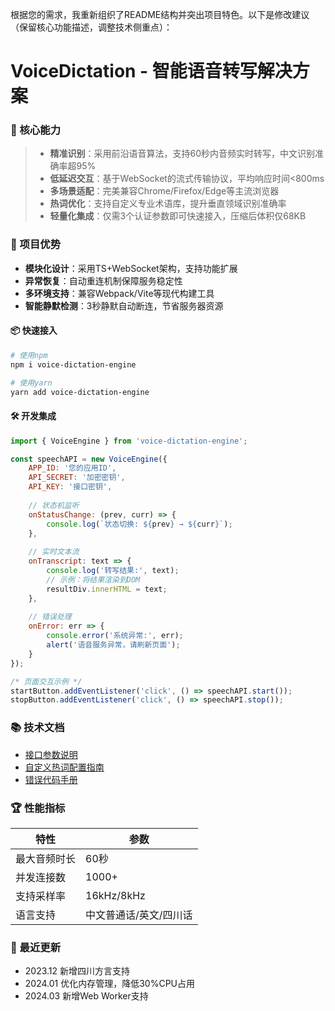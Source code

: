

根据您的需求，我重新组织了README结构并突出项目特色。以下是修改建议（保留核心功能描述，调整技术侧重点）：


# VoiceDictation - 智能语音转写解决方案

### 🚀 核心能力

> - **精准识别**：采用前沿语音算法，支持60秒内音频实时转写，中文识别准确率超95%
> - **低延迟交互**：基于WebSocket的流式传输协议，平均响应时间<800ms
> - **多场景适配**：完美兼容Chrome/Firefox/Edge等主流浏览器
> - **热词优化**：支持自定义专业术语库，提升垂直领域识别准确率
> - **轻量化集成**：仅需3个认证参数即可快速接入，压缩后体积仅68KB

### 🌟 项目优势

- **模块化设计**：采用TS+WebSocket架构，支持功能扩展
- **异常恢复**：自动重连机制保障服务稳定性
- **多环境支持**：兼容Webpack/Vite等现代构建工具
- **智能静默检测**：3秒静默自动断连，节省服务器资源

#### 📦 快速接入
```bash
# 使用npm
npm i voice-dictation-engine

# 使用yarn 
yarn add voice-dictation-engine
```

#### 🛠️ 开发集成
```javascript
import { VoiceEngine } from 'voice-dictation-engine';

const speechAPI = new VoiceEngine({
    APP_ID: '您的应用ID',
    API_SECRET: '加密密钥',
    API_KEY: '接口密钥',
    
    // 状态机监听
    onStatusChange: (prev, curr) => {
        console.log(`状态切换: ${prev} → ${curr}`);
    },
    
    // 实时文本流
    onTranscript: text => {
        console.log('转写结果:', text);
        // 示例：将结果渲染到DOM
        resultDiv.innerHTML = text; 
    },
    
    // 错误处理
    onError: err => {
        console.error('系统异常:', err);
        alert('语音服务异常，请刷新页面');
    }
});

/* 页面交互示例 */
startButton.addEventListener('click', () => speechAPI.start());
stopButton.addEventListener('click', () => speechAPI.stop());
```

### 📚 技术文档
- [接口参数说明](https://github.com/1803053530/VoiceDictation/wiki)
- [自定义热词配置指南](https://github.com/1803053530/VoiceDictation/wiki/热词管理)
- [错误代码手册](https://github.com/1803053530/VoiceDictation/wiki/错误处理)

### 🏆 性能指标
| 特性         | 参数                     |
|--------------|-------------------------|
| 最大音频时长 | 60秒                    |
| 并发连接数   | 1000+                   |
| 支持采样率   | 16kHz/8kHz             |
| 语言支持     | 中文普通话/英文/四川话 |

### 📌 最近更新
- 2023.12 新增四川方言支持
- 2024.01 优化内存管理，降低30%CPU占用
- 2024.03 新增Web Worker支持
